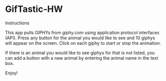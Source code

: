 # GifTastic-HW

Instructions

This app pulls GIPHYs from giphy.com using application protocol interfaces (API). Press any button for the animal you would like to see and 10 giphys will appear on the screen. Click on each giphy to start or stop the animation.

If there is an animal you would like to see giphys for that is not listed, you can add a button with a new animal by entering the animal name in the text box.

Enjoy!
